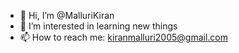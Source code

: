 - 👋 Hi, I’m @MalluriKiran
- 👀 I’m interested in learning new things
- 📫 How to reach me: kiranmalluri2005@gmail.com

<!---
MalluriKiran/MalluriKiran is a ✨ special ✨ repository because its `README.md` (this file) appears on your GitHub profile.
You can click the Preview link to take a look at your changes.
--->
